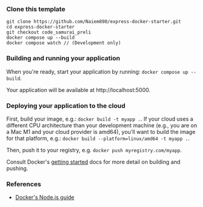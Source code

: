 <!-- Team Name : MIST_NSK
Institution name : Military Institute of Science and Technology
List of emails : 
1. khaledirfan7@gmail.com 
2. solaiman.naiem890@gmail.com
3. farhannizami0612@gmail.com -->


### Clone this template

```
git clone https://github.com/Naiem890/express-docker-starter.git
cd express-docker-starter
git checkout code_samurai_preli
docker compose up --build
docker compose watch // (Development only)
```

### Building and running your application

When you're ready, start your application by running:
`docker compose up --build`.

Your application will be available at http://localhost:5000.

### Deploying your application to the cloud

First, build your image, e.g.: `docker build -t myapp .`.
If your cloud uses a different CPU architecture than your development
machine (e.g., you are on a Mac M1 and your cloud provider is amd64),
you'll want to build the image for that platform, e.g.:
`docker build --platform=linux/amd64 -t myapp .`.

Then, push it to your registry, e.g. `docker push myregistry.com/myapp`.

Consult Docker's [getting started](https://docs.docker.com/go/get-started-sharing/)
docs for more detail on building and pushing.

### References

- [Docker's Node.js guide](https://docs.docker.com/language/nodejs/)


